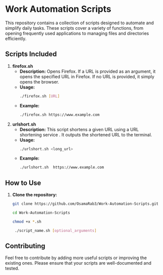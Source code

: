 # Work Automation Scripts

This repository contains a collection of scripts designed to automate and simplify daily tasks. These scripts cover a variety of functions, from opening frequently used applications to managing files and directories efficiently.

## Scripts Included

1. **firefox.sh**
   - **Description:** Opens Firefox. If a URL is provided as an argument, it opens the specified URL in Firefox. If no URL is provided, it simply opens the browser.
   - **Usage:**
     ```bash
     ./firefox.sh [URL]
     ```
   - **Example:**
     ```bash
     ./firefox.sh https://www.example.com
     ```
2. **urlshort.sh**
   - **Description:** This script shortens a given URL using a URL shortening service . It outputs the shortened URL to the terminal.
   - **Usage:**
     ```bash
     ./urlshort.sh <long_url>
     ```
   - **Example:**
     ```bash
     ./urlshort.sh  https://www.example.com
     ```

## How to Use

1. **Clone the repository:**
   ```bash
   git clone https://github.com/OsamaRab3/Work-Automation-Scripts.git

   cd Work-Automation-Scripts

   chmod +x *.sh

    ./script_name.sh [optional_arguments]


   ``` 
## Contributing

Feel free to contribute by adding more useful scripts or improving the existing ones. Please ensure that your scripts are well-documented and tested.